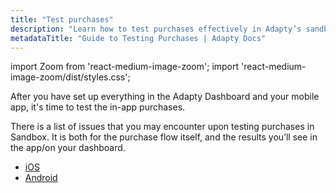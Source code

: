 ```yaml
---
title: "Test purchases"
description: "Learn how to test purchases effectively in Adapty’s sandbox environment."
metadataTitle: "Guide to Testing Purchases | Adapty Docs"
---
```


import Zoom from 'react-medium-image-zoom';
import 'react-medium-image-zoom/dist/styles.css';

After you have set up everything in the Adapty Dashboard and your mobile app, it's time to test the in-app purchases.

There is a list of issues that you may encounter upon testing purchases in Sandbox. It is both for the purchase flow itself, and the results you’ll see in the app/on your dashboard. 

- [iOS](testing-purchases-ios)
- [Android](testing-on-android)